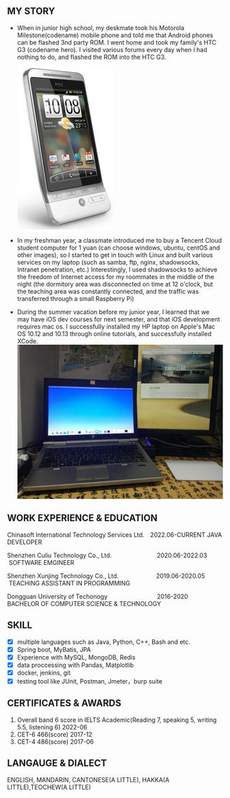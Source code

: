 ## MY STORY
* When in junior high school, my deskmate took his Motorola Milestone(codename) mobile phone and told me that Android phones can be flashed 3nd party ROM. I went home and took my family's HTC G3 (codename hero). I visited various forums every day when I had nothing to do, and flashed the ROM into the HTC G3.

  ![hero.jpg](/img/heroright.jpg)

* In my freshman year, a classmate introduced me to buy a Tencent Cloud student computer for 1 yuan (can choose windows, ubuntu, centOS and other images), so I started to get in touch with Linux and built various services on my laptop (such as samba, ftp, nginx, shadowsocks, Intranet penetration, etc.) Interestingly, I used shadowsocks to achieve the freedom of Internet access for my roommates in the middle of the night (the dormitory area was disconnected on time at 12 o'clock, but the teaching area was constantly connected, and the traffic was transferred through a small Raspberry Pi)

* During the summer vacation before my junior year, I learned that we may have iOS dev courses for next semester, and that iOS development requires mac os. I successfully installed my HP laptop on Apple's Mac OS 10.12 and 10.13 through online tutorials, and successfully installed XCode. 
![hp2570p-mac](/img/post-bg-2018-05-10-macos.jpeg)

## WORK EXPERIENCE & EDUCATION

Chinasoft International Technology Services Ltd.&emsp;2022.06-CURRENT&nbsp;JAVA DEVELOPER

Shenzhen Culiu Technology Co., Ltd.&emsp;&emsp;&emsp;&emsp;&emsp;&emsp;&emsp;&nbsp;&nbsp;2020.06-2022.03&emsp;&nbsp;SOFTWARE EMGINEER

Shenzhen Xunjing Technology Co., Ltd.&emsp;&emsp;&emsp;&emsp;&emsp;&emsp;&nbsp;2019.06-2020.05&emsp;&nbsp;TEACHING ASSISTANT IN PROGRAMMING


Dongguan University of Techonogy&emsp;&emsp;&emsp;&emsp;&emsp;&emsp;&emsp;&emsp;&nbsp;2016-2020&emsp;&emsp;&emsp;&emsp;&emsp;BACHELOR OF COMPUTER SCIENCE & TECHNOLOGY

## SKILL

- [x] multiple languages such as Java, Python, C++, Bash and etc.
- [x] Spring boot, MyBatis, JPA
- [x] Experience with MySQL, MongoDB, Redis
- [x] data proccessing with Pandas, Matplotlib
- [x] docker, jenkins, git
- [x] testing tool like JUnit, Postman, Jmeter，burp suite

## CERTIFICATES & AWARDS

1. Overall band 6 score in IELTS Academic(Reading 7, speaking 5, writing 5.5, listening 6) 2022-06
2. CET-6 466(score) 2017-12
3. CET-4 486(score) 2017-06

## LANGAUGE & DIALECT
ENGLISH, MANDARIN, CANTONESE(A LITTLE), HAKKA(A LITTLE),TEOCHEW(A LITTLE)